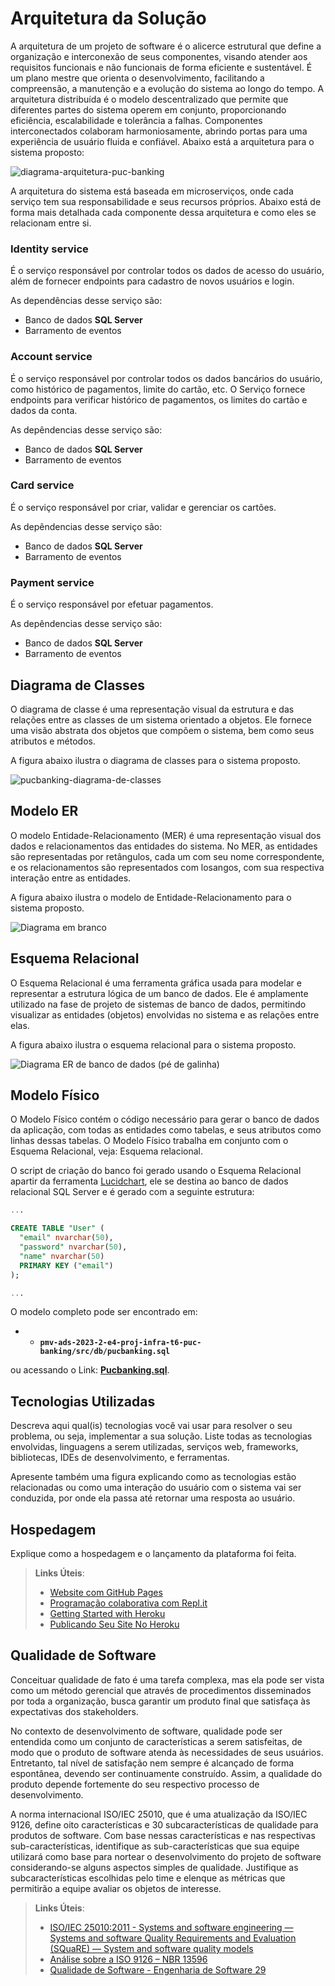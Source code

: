 # Arquitetura da Solução

A arquitetura de um projeto de software é o alicerce estrutural que define a organização e interconexão de seus componentes, visando atender aos requisitos funcionais e não funcionais de forma eficiente e sustentável. É um plano mestre que orienta o desenvolvimento, facilitando a compreensão, a manutenção e a evolução do sistema ao longo do tempo. A arquitetura distribuída é o modelo descentralizado que permite que diferentes partes do sistema operem em conjunto, proporcionando eficiência, escalabilidade e tolerância a falhas. Componentes interconectados colaboram harmoniosamente, abrindo portas para uma experiência de usuário fluida e confiável. Abaixo está a arquitetura para o sistema proposto:

![diagrama-arquitetura-puc-banking](https://github.com/ICEI-PUC-Minas-PMV-ADS/pmv-ads-2023-2-e4-proj-infra-t6-puc-banking/assets/82043220/dbdd3adc-4ed2-4ce8-a7a1-84654fcdd59c)

A arquitetura do sistema está baseada em microserviços, onde cada serviço tem sua responsabilidade e seus recursos próprios. Abaixo está de forma mais detalhada cada componente dessa arquitetura e como eles se relacionam entre si.

### Identity service

É o serviço responsável por controlar todos os dados de acesso do usuário, além de fornecer endpoints para cadastro de novos usuários e login.  

As dependências desse serviço são:

- Banco de dados **SQL Server**
- Barramento de eventos

### Account service

É o serviço responsável por controlar todos os dados bancários do usuário, como histórico de pagamentos, limite do cartão, etc. O Serviço fornece endpoints para verificar histórico de pagamentos, os limites do cartão e dados da conta.

As depêndencias desse serviço são:

- Banco de dados **SQL Server**
- Barramento de eventos

### Card service

É o serviço responsável por criar, validar e gerenciar os cartões.

As depêndencias desse serviço são:

- Banco de dados **SQL Server**
- Barramento de eventos

### Payment service

É o serviço responsável por efetuar pagamentos.

As depêndencias desse serviço são:

- Banco de dados **SQL Server**
- Barramento de eventos

## Diagrama de Classes

O diagrama de classe é uma representação visual da estrutura e das relações entre as classes de um sistema orientado a objetos. Ele fornece uma visão abstrata dos objetos que compõem o sistema, bem como seus atributos e métodos.

A figura abaixo ilustra o diagrama de classes para o sistema proposto.

![pucbanking-diagrama-de-classes](https://github.com/ICEI-PUC-Minas-PMV-ADS/pmv-ads-2023-2-e4-proj-infra-t6-puc-banking/assets/82043220/3124c437-443f-4955-940e-c8ad1bc05143)

## Modelo ER

O modelo Entidade-Relacionamento (MER) é uma representação visual dos dados e relacionamentos das entidades do sistema. No MER, as entidades são representadas por retângulos, cada um com seu nome correspondente, e os relacionamentos são representados com losangos, com sua respectiva interação entre as entidades.

A figura abaixo ilustra o modelo de Entidade-Relacionamento para o sistema proposto.

![Diagrama em branco](https://github.com/ICEI-PUC-Minas-PMV-ADS/pmv-ads-2023-2-e4-proj-infra-t6-puc-banking/assets/82043220/06528e8e-c0a8-407b-b4c1-8c586ff49fda)

## Esquema Relacional

O Esquema Relacional é uma ferramenta gráfica usada para modelar e representar a estrutura lógica de um banco de dados. Ele é amplamente utilizado na fase de projeto de sistemas de banco de dados, permitindo visualizar as entidades (objetos) envolvidas no sistema e as relações entre elas.

A figura abaixo ilustra o esquema relacional para o sistema proposto.

![Diagrama ER de banco de dados (pé de galinha)](https://github.com/ICEI-PUC-Minas-PMV-ADS/pmv-ads-2023-2-e4-proj-infra-t6-puc-banking/assets/82043220/3fdb8773-2900-4bb8-88c1-818dcaf67863)

## Modelo Físico

O Modelo Físico contém o código necessário para gerar o banco de dados da aplicação, com todas as entidades como tabelas, e seus atributos como linhas dessas tabelas. O Modelo Físico trabalha em conjunto com o Esquema Relacional, veja: Esquema relacional.

O script de criação do banco foi gerado usando o Esquema Relacional apartir da ferramenta [Lucidchart](https://www.lucidchart.com), ele se destina ao banco de dados relacional SQL Server e é gerado com a seguinte estrutura:

```sql
...

CREATE TABLE "User" (
  "email" nvarchar(50),
  "password" nvarchar(50),
  "name" nvarchar(50)
  PRIMARY KEY ("email")
);

...
```

O modelo completo pode ser encontrado em:  
- - **`pmv-ads-2023-2-e4-proj-infra-t6-puc-banking/src/db/pucbanking.sql`**  

ou acessando o Link: [**Pucbanking.sql**]().

## Tecnologias Utilizadas

Descreva aqui qual(is) tecnologias você vai usar para resolver o seu problema, ou seja, implementar a sua solução. Liste todas as tecnologias envolvidas, linguagens a serem utilizadas, serviços web, frameworks, bibliotecas, IDEs de desenvolvimento, e ferramentas.

Apresente também uma figura explicando como as tecnologias estão relacionadas ou como uma interação do usuário com o sistema vai ser conduzida, por onde ela passa até retornar uma resposta ao usuário.

## Hospedagem

Explique como a hospedagem e o lançamento da plataforma foi feita.

> **Links Úteis**:
>
> - [Website com GitHub Pages](https://pages.github.com/)
> - [Programação colaborativa com Repl.it](https://repl.it/)
> - [Getting Started with Heroku](https://devcenter.heroku.com/start)
> - [Publicando Seu Site No Heroku](http://pythonclub.com.br/publicando-seu-hello-world-no-heroku.html)

## Qualidade de Software

Conceituar qualidade de fato é uma tarefa complexa, mas ela pode ser vista como um método gerencial que através de procedimentos disseminados por toda a organização, busca garantir um produto final que satisfaça às expectativas dos stakeholders.

No contexto de desenvolvimento de software, qualidade pode ser entendida como um conjunto de características a serem satisfeitas, de modo que o produto de software atenda às necessidades de seus usuários. Entretanto, tal nível de satisfação nem sempre é alcançado de forma espontânea, devendo ser continuamente construído. Assim, a qualidade do produto depende fortemente do seu respectivo processo de desenvolvimento.

A norma internacional ISO/IEC 25010, que é uma atualização da ISO/IEC 9126, define oito características e 30 subcaracterísticas de qualidade para produtos de software.
Com base nessas características e nas respectivas sub-características, identifique as sub-características que sua equipe utilizará como base para nortear o desenvolvimento do projeto de software considerando-se alguns aspectos simples de qualidade. Justifique as subcaracterísticas escolhidas pelo time e elenque as métricas que permitirão a equipe avaliar os objetos de interesse.

> **Links Úteis**:
>
> - [ISO/IEC 25010:2011 - Systems and software engineering — Systems and software Quality Requirements and Evaluation (SQuaRE) — System and software quality models](https://www.iso.org/standard/35733.html/)
> - [Análise sobre a ISO 9126 – NBR 13596](https://www.tiespecialistas.com.br/analise-sobre-iso-9126-nbr-13596/)
> - [Qualidade de Software - Engenharia de Software 29](https://www.devmedia.com.br/qualidade-de-software-engenharia-de-software-29/18209/)
